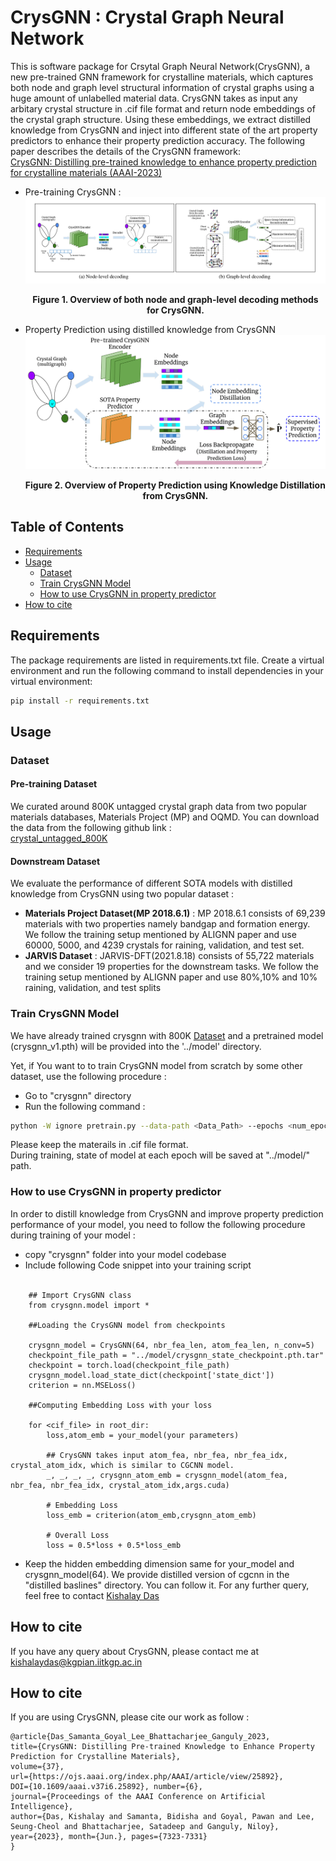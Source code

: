 # CrysGNN : Crystal Graph Neural Network

This is software package for Crsytal Graph Neural Network(CrysGNN), a new pre-trained GNN framework for crystalline
materials, which captures both node and graph level structural information of crystal graphs using a huge amount of unlabelled material data. CrysGNN takes as input
any arbitary crystal structure in .cif file format and return node embeddings of the crystal graph structure. Using these embeddings, we extract distilled knowledge
from CrysGNN and inject into different state of the art property predictors to enhance their property prediction accuracy.
The following paper describes the details of the CrysGNN framework: <br/>
[CrysGNN: Distilling pre-trained knowledge to enhance property prediction for crystalline materials (AAAI-2023)](https://kdmsit.github.io/assets/pdf/CrysGNN_Full.pdf) 

- Pre-training CrysGNN : 
    ![CrysGNN diagram](images/CrysGNN.png)
    <div align='center'><strong>Figure 1. Overview of both node and graph-level decoding methods for CrysGNN.</strong></div>
    
- Property Prediction using distilled knowledge from CrysGNN
    ![Property Prediction diagram](images/Distillation-Property-Prediction.png)
    <div align='center'><strong>Figure 2. Overview of Property Prediction using Knowledge Distillation from CrysGNN.</strong></div>
    
## Table of Contents
- [Requirements](#requirements)
- [Usage](#usage)
  - [Dataset](#define-a-customized-dataset)
  - [Train CrysGNN Model](#train-crysgnn-model)
  - [How to use CrysGNN in property predictor](#how-to-use-crysgnn)
- [How to cite](#how-to-cite)

##  Requirements

The package requirements are listed in requirements.txt file. Create a virtual environment and run the following command to install dependencies in your virtual environment:

```bash
pip install -r requirements.txt
```

## Usage
### Dataset
#### Pre-training Dataset
We curated around 800K untagged crystal graph data from two popular materials databases, Materials Project (MP) and OQMD. 
You can download the data from the following github link :<br/>
[crystal_untagged_800K](https://github.com/kdmsit/crystal_untagged_800K)
#### Downstream Dataset
We evaluate the performance of different SOTA models with distilled knowledge from CrysGNN using two popular dataset :

- <b>Materials Project Dataset(MP 2018.6.1)</b> : MP 2018.6.1 consists of 69,239 materials with two properties namely bandgap and formation energy. We follow the training setup mentioned
by ALIGNN paper and use 60000, 5000, and 4239 crystals for raining, validation, and test set.
- <b>JARVIS Dataset</b> : JARVIS-DFT(2021.8.18) consists of 55,722 materials and we consider 19 properties for the downstream tasks. We follow the training setup mentioned
by ALIGNN paper and use 80%,10% and 10% raining, validation, and test splits
### Train CrysGNN Model
We have already trained crysgnn with 800K [Dataset](#define-a-customized-dataset) and a pretrained model (crysgnn_v1.pth) will be provided into the '../model' directory.

Yet, if You want to to train CrysGNN model from scratch by some other dataset, use the following procedure :

- Go to "crysgnn" directory
- Run the following command : 

```bash
python -W ignore pretrain.py --data-path <Data_Path> --epochs <num_epochs>
```
Please keep the materails in .cif file format. <br/>
During training, state of model at each epoch will be saved at "../model/" path.

### How to use CrysGNN in property predictor

In order to distill knowledge from CrysGNN and improve property prediction performance of your model, 
you need to follow the following procedure during training of your model : <br/>
- copy "crysgnn" folder into your model codebase
- Include following Code snippet into your training script <br/><br/>
```
    ## Import CrysGNN class
    from crysgnn.model import *
    
    ##Loading the CrysGNN model from checkpoints
    
    crysgnn_model = CrysGNN(64, nbr_fea_len, atom_fea_len, n_conv=5)
    checkpoint_file_path = "../model/crysgnn_state_checkpoint.pth.tar"
    checkpoint = torch.load(checkpoint_file_path)
    crysgnn_model.load_state_dict(checkpoint['state_dict'])
    criterion = nn.MSELoss()
    
    ##Computing Embedding Loss with your loss
    
    for <cif_file> in root_dir:
        loss,atom_emb = your_model(your parameters)
        
        ## CrysGNN takes input atom_fea, nbr_fea, nbr_fea_idx, crystal_atom_idx, which is similar to CGCNN model.
        _, _, _, _, crysgnn_atom_emb = crysgnn_model(atom_fea, nbr_fea, nbr_fea_idx, crystal_atom_idx,args.cuda)
        
        # Embedding Loss
        loss_emb = criterion(atom_emb,crysgnn_atom_emb)
        
        # Overall Loss
        loss = 0.5*loss + 0.5*loss_emb 
```
- Keep the hidden embedding dimension same for your_model and crysgnn_model(64).
We provide distilled version of cgcnn in the "distilled baslines" directory. You can follow it. 
For any further query, feel free to contact [Kishalay Das](kishalaydas@kgpian.iitkgp.ac.in)

## How to cite

If you have any query about CrysGNN, please contact me at [kishalaydas@kgpian.iitkgp.ac.in](kishalaydas@kgpian.iitkgp.ac.in)

## How to cite

If you are using CrysGNN, please cite our work as follow :

```
@article{Das_Samanta_Goyal_Lee_Bhattacharjee_Ganguly_2023, 
title={CrysGNN: Distilling Pre-trained Knowledge to Enhance Property Prediction for Crystalline Materials}, 
volume={37}, 
url={https://ojs.aaai.org/index.php/AAAI/article/view/25892}, 
DOI={10.1609/aaai.v37i6.25892}, number={6}, 
journal={Proceedings of the AAAI Conference on Artificial Intelligence}, 
author={Das, Kishalay and Samanta, Bidisha and Goyal, Pawan and Lee, Seung-Cheol and Bhattacharjee, Satadeep and Ganguly, Niloy}, 
year={2023}, month={Jun.}, pages={7323-7331} 
}
```

